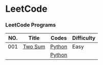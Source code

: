 # LeetCode

### LeetCode Programs

| NO. | Title | Codes | Difficulty |
| --- | ----- | ----- | ---------- |
| 001 | [Two Sum](https://leetcode.com/problems/two-sum/) | [Python](./Python/001.two_sum.py) | Easy |
|  | [](https://leetcode.com/problems//) | [Python](./Python/) |  |

